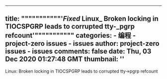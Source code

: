 
---
title: """""""""""'_Fixed_ Linux_ Broken locking in TIOCSPGRP leads to corrupted tty-_pgrp refcount'"""""""""""
categories: 
    - 编程
    - project-zero issues - issues
author: project-zero issues - issues
comments: false
date: Thu, 03 Dec 2020 01:27:48 GMT
thumbnail: ''
---

<div>   
Linux: Broken locking in TIOCSPGRP leads to corrupted tty->pgrp refcount  
</div>
            